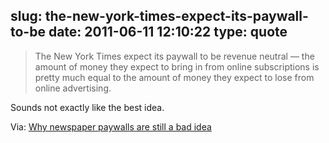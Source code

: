 slug: the-new-york-times-expect-its-paywall-to-be
date: 2011-06-11 12:10:22
type: quote
---

> The New York Times expect its paywall to be revenue neutral — the amount of money they expect to bring in from online subscriptions is pretty much equal to the amount of money they expect to lose from online advertising.

Sounds not exactly like the best idea.

 Via: [Why newspaper paywalls are still a bad idea](http://gigaom.com/2011/06/06/why-newspaper-paywalls-are-still-a-bad-idea/?utm_source=feedburner&utm_medium=feed&utm_campaign=Feed%3A+OmMalik+%28GigaOM%3A+Tech%29)
